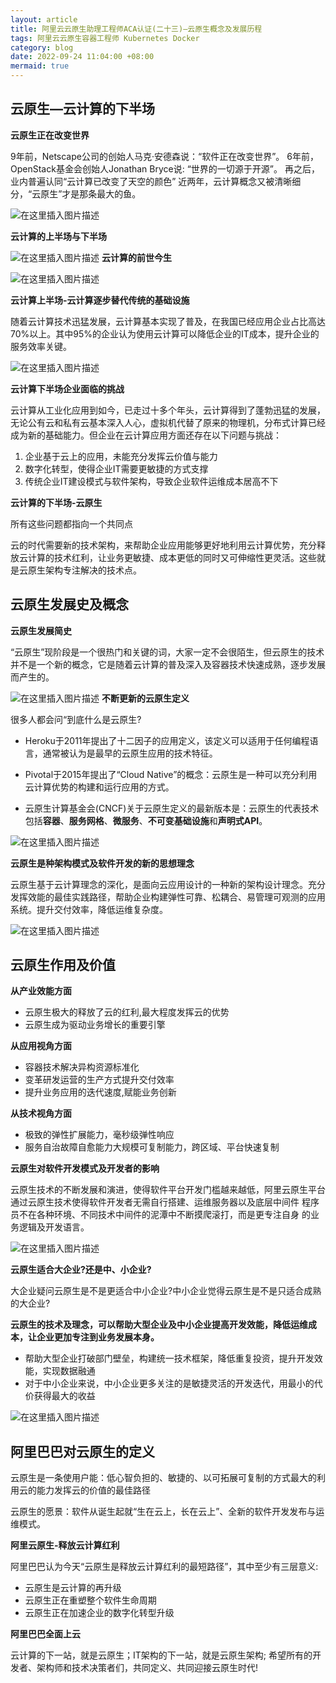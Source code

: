 ```yaml
---
layout: article
title: 阿里云云原生助理工程师ACA认证(二十三)—云原生概念及发展历程
tags: 阿里云云原生容器工程师 Kubernetes Docker
category: blog
date: 2022-09-24 11:04:00 +08:00
mermaid: true
---
```

## 云原生—云计算的下半场
**云原生正在改变世界**

9年前，Netscape公司的创始人马克·安德森说：“软件正在改变世界”。
6年前，OpenStack基金会创始人Jonathan Bryce说: “世界的一切源于开源”。
再之后，业内普遍认同“云计算已改变了天空的颜色”
近两年，云计算概念又被清晰细分，“云原生”才是那条最大的鱼。

![在这里插入图片描述](https://img-blog.csdnimg.cn/e6609f48c1ce4e40b92d511a3d93816e.png)

**云计算的上半场与下半场**

![在这里插入图片描述](https://img-blog.csdnimg.cn/b954dcafd254451595c8ecf891d48222.png)
**云计算的前世今生**

![在这里插入图片描述](https://img-blog.csdnimg.cn/b3f01f7d5c3a405e88d807d1e9bd16d3.png)

**云计算上半场-云计算逐步替代传统的基础设施**

随着云计算技术迅猛发展，云计算基本实现了普及，在我国已经应用企业占比高达70%以上。其中95%的企业认为使用云计算可以降低企业的IT成本，提升企业的服务效率关键。

![在这里插入图片描述](https://img-blog.csdnimg.cn/c028fbc87e72464289cbc8241172c6ef.png)

**云计算下半场企业面临的挑战**

云计算从工业化应用到如今，已走过十多个年头，云计算得到了蓬勃迅猛的发展，无论公有云和私有云基本深入人心，虚拟机代替了原来的物理机，分布式计算已经成为新的基础能力。但企业在云计算应用方面还存在以下问题与挑战：

1. 企业基于云上的应用，未能充分发挥云价值与能力
2. 数字化转型，使得企业IT需要更敏捷的方式支撑
3. 传统企业IT建设模式与软件架构，导致企业软件运维成本居高不下

**云计算的下半场-云原生**

所有这些问题都指向一个共同点

云的时代需要新的技术架构，来帮助企业应用能够更好地利用云计算优势，充分释放云计算的技术红利，让业务更敏捷、成本更低的同时又可伸缩性更灵活。这些就是云原生架构专注解决的技术点。

## 云原生发展史及概念

**云原生发展简史**

“云原生”现阶段是一个很热门和关键的词，大家一定不会很陌生，但云原生的技术并不是一个新的概念，它是随着云计算的普及深入及容器技术快速成熟，逐步发展而产生的。

![在这里插入图片描述](https://img-blog.csdnimg.cn/5953c86ce23c4b3da85fbe97f0a7efc7.png)
**不断更新的云原生定义**

很多人都会问“到底什么是云原生?

- Heroku于2011年提出了十二因子的应用定义，该定义可以适用于任何编程语言，通常被认为是最早的云原生应用的技术特征。

- Pivotal于2015年提出了“Cloud Native”的概念：云原生是一种可以充分利用云计算优势的构建和运行应用的方式。

- 云原生计算基金会(CNCF)关于云原生定义的最新版本是：云原生的代表技术包括**容器**、**服务网格**、**微服务**、**不可变基础设施**和**声明式API**。

![在这里插入图片描述](https://img-blog.csdnimg.cn/21b5dd3fe2274ad7a7635b8a994021b6.png)

**云原生是种架构模式及软件开发的新的思想理念**

云原生基于云计算理念的深化，是面向云应用设计的一种新的架构设计理念。充分发挥效能的最佳实践路径，帮助企业构建弹性可靠、松耦合、易管理可观测的应用系统。提升交付效率，降低运维复杂度。

![在这里插入图片描述](https://img-blog.csdnimg.cn/3fed1ee18eeb4ca19a24f7d3a1e41e9c.png)


## 云原生作用及价值

**从产业效能方面**

- 云原生极大的释放了云的红利,最大程度发挥云的优势
- 云原生成为驱动业务增长的重要引擎

**从应用视角方面**

- 容器技术解决异构资源标准化
- 变革研发运营的生产方式提升交付效率
- 提升业务应用的迭代速度,赋能业务创新

**从技术视角方面**

- 极致的弹性扩展能力，毫秒级弹性响应
- 服务自治故障自愈能力大规模可复制能力，跨区域、平台快速复制

 **云原生对软件开发模式及开发者的影响**
 
云原生技术的不断发展和演进，使得软件平台开发门槛越来越低，阿里云原生平台通过云原生技术使得软件开发者无需自行搭建、运维服务器以及底层中间件
程序员不在各种环境、不同技术中间件的泥潭中不断摸爬滚打，而是更专注自身 的业务逻辑及开发语言。


![在这里插入图片描述](https://img-blog.csdnimg.cn/51e57e8d67ed4dff8282c1e1392c09dd.png)

**云原生适合大企业?还是中、小企业?**

大企业疑问云原生是不是更适合中小企业?中小企业觉得云原生是不是只适合成熟的大企业?

**云原生的技术及理念，可以帮助大型企业及中小企业提高开发效能，降低运维成本，让企业更加专注到业务发展本身。**

- 帮助大型企业打破部门壁垒，构建统一技术框架，降低重复投资，提升开发效能，实现数据融通
- 对于中小企业来说，中小企业更多关注的是敏捷灵活的开发迭代，用最小的代价获得最大的收益

![在这里插入图片描述](https://img-blog.csdnimg.cn/1a3f74409d374d03a313282f232908ff.png)

## 阿里巴巴对云原生的定义
云原生是一条使用户能：低心智负担的、敏捷的、以可拓展可复制的方式最大的利用云的能力发挥云的价值的最佳路径

云原生的愿景：软件从诞生起就“生在云上，长在云上”、全新的软件开发发布与运维模式。

**阿里云原生-释放云计算红利**

阿里巴巴认为今天“云原生是释放云计算红利的最短路径”，其中至少有三层意义:
- 云原生是云计算的再升级
- 云原生正在重塑整个软件生命周期
- 云原生正在加速企业的数字化转型升级

**阿里巴巴全面上云**

云计算的下一站，就是云原生；IT架构的下一站，就是云原生架构;
希望所有的开发者、架构师和技术决策者们，共同定义、共同迎接云原生时代!
